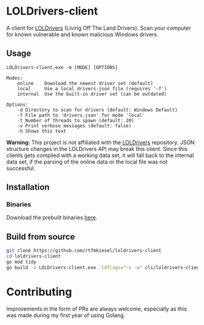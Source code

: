 # LOLDrivers-client
A client for [LOLDrivers](https://github.com/magicsword-io/LOLDrivers) (Living Off The Land Drivers). Scan your computer for known vulnerable and known malicious Windows drivers.

## Usage
```
LOLDrivers-client.exe -m [MODE] [OPTIONS]

Modes:
    online    Download the newest driver set (default)
    local     Use a local drivers.json file (requires '-f')
    internal  Use the built-in driver set (can be outdated)

Options:
    -d Directory to scan for drivers (default: Windows Default)
    -f File path to 'drivers.json' for mode 'local'
    -t Number of threads to spawn (default: 20)
    -v Print verbose messages (default: false)
    -h Shows this text
```
**Warning:** This project is not affiliated with the [LOLDrivers](https://github.com/magicsword-io/LOLDrivers) repository. JSON structure changes in the LOLDrivers API may break this client. Since this clients gets compiled with a working data set, it will fall back to the internal data set, if the parsing of the online data or the local file was not successful.

## Installation
### Binaries
Download the prebuilt binaries [here](https://github.com/rtfmkiesel/loldrivers-client/releases).

## Build from source
```bash
git clone https://github.com/rtfmkiesel/loldrivers-client
cd loldrivers-client
go mod tidy
go build -o LOLDrivers-client.exe -ldflags="-s -w" cli/loldrivers-client/loldrivers-client.go
```

# Contributing 
Improvements in the form of PRs are always welcome, especially as this was made during my first year of using Golang. 